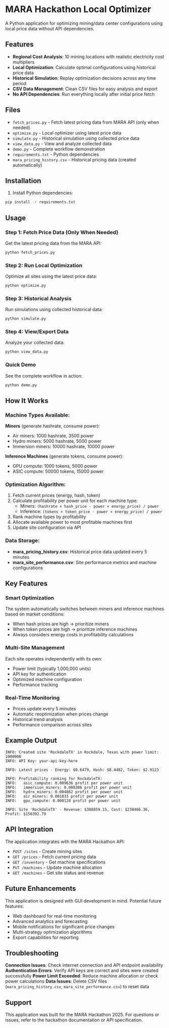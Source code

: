 # MARA Hackathon Local Optimizer

A Python application for optimizing mining/data center configurations using local price data without API dependencies.

## Features

- **Regional Cost Analysis**: 10 mining locations with realistic electricity cost multipliers
- **Local Optimization**: Calculate optimal configurations using historical price data
- **Historical Simulation**: Replay optimization decisions across any time period
- **CSV Data Management**: Clean CSV files for easy analysis and export
- **No API Dependencies**: Run everything locally after initial price fetch

## Files

- `fetch_prices.py` - Fetch latest pricing data from MARA API (only when needed)
- `optimize.py` - Local optimizer using latest price data  
- `simulate.py` - Historical simulation using collected price data
- `view_data.py` - View and analyze collected data
- `demo.py` - Complete workflow demonstration
- `requirements.txt` - Python dependencies
- `mara_pricing_history.csv` - Historical pricing data (created automatically)

## Installation

1. Install Python dependencies:
```bash
pip install -r requirements.txt
```

## Usage

### Step 1: Fetch Price Data (Only When Needed)
Get the latest pricing data from the MARA API:
```bash
python fetch_prices.py
```

### Step 2: Run Local Optimization
Optimize all sites using the latest price data:
```bash
python optimize.py
```

### Step 3: Historical Analysis
Run simulations using collected historical data:
```bash
python simulate.py
```

### Step 4: View/Export Data
Analyze your collected data:
```bash
python view_data.py
```

### Quick Demo
See the complete workflow in action:
```bash
python demo.py
```

## How It Works

### Machine Types Available:
**Miners** (generate hashrate, consume power):
- Air miners: 1000 hashrate, 3500 power
- Hydro miners: 5000 hashrate, 5000 power  
- Immersion miners: 10000 hashrate, 10000 power

**Inference Machines** (generate tokens, consume power):
- GPU compute: 1000 tokens, 5000 power
- ASIC compute: 50000 tokens, 15000 power

### Optimization Algorithm:
1. Fetch current prices (energy, hash, token)
2. Calculate profitability per power unit for each machine type:
   - Miners: `(hashrate × hash_price - power × energy_price) / power`
   - Inference: `(tokens × token_price - power × energy_price) / power`
3. Rank machine types by profitability
4. Allocate available power to most profitable machines first
5. Update site configuration via API

### Data Storage:
- **mara_pricing_history.csv**: Historical price data updated every 5 minutes
- **mara_site_performance.csv**: Site performance metrics and machine configurations

## Key Features

### Smart Optimization
The system automatically switches between miners and inference machines based on market conditions:
- When hash prices are high → prioritize miners
- When token prices are high → prioritize inference machines
- Always considers energy costs in profitability calculations

### Multi-Site Management
Each site operates independently with its own:
- Power limit (typically 1,000,000 units)
- API key for authentication
- Optimized machine configuration
- Performance tracking

### Real-Time Monitoring
- Prices update every 5 minutes
- Automatic reoptimization when prices change
- Historical trend analysis
- Performance comparison across sites

## Example Output

```
INFO: Created site 'RockdaleTX' in Rockdale, Texas with power limit: 1000000
INFO: API Key: your-api-key-here

INFO: Latest prices - Energy: $0.6479, Hash: $8.4482, Token: $2.9123

INFO: Profitability ranking for RockdaleTX:
INFO:   asic_compute: 0.009636 profit per power unit
INFO:   immersion_miners: 0.008386 profit per power unit
INFO:   hydro_miners: 0.004862 profit per power unit
INFO:   air_miners: 0.001033 profit per power unit
INFO:   gpu_compute: 0.000128 profit per power unit

INFO: Site 'RockdaleTX' - Revenue: $388859.15, Cost: $238466.36, Profit: $150392.79
```

## API Integration

The application integrates with the MARA Hackathon API:
- `POST /sites` - Create mining sites
- `GET /prices` - Fetch current pricing data
- `GET /inventory` - Get machine specifications
- `PUT /machines` - Update machine allocation
- `GET /machines` - Get site status and revenue

## Future Enhancements

This application is designed with GUI development in mind. Potential future features:
- Web dashboard for real-time monitoring
- Advanced analytics and forecasting
- Mobile notifications for significant price changes
- Multi-strategy optimization algorithms
- Export capabilities for reporting

## Troubleshooting

**Connection Issues**: Check internet connection and API endpoint availability
**Authentication Errors**: Verify API keys are correct and sites were created successfully
**Power Limit Exceeded**: Reduce machine allocation or check power calculations
**Data Issues**: Delete CSV files (`mara_pricing_history.csv`, `mara_site_performance.csv`) to reset data

## Support

This application was built for the MARA Hackathon 2025. For questions or issues, refer to the hackathon documentation or API specification. 